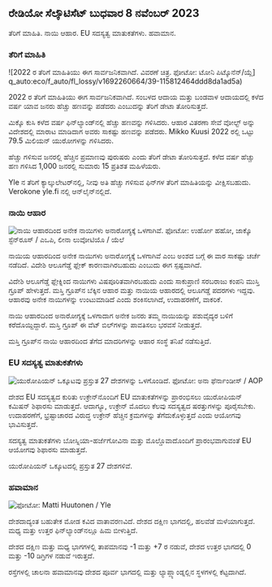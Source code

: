 ## ರೇಡಿಯೋ ಸೆಲ್ಕೌಟಿಸೆಟ್ ಬುಧವಾರ 8 ನವೆಂಬರ್ 2023

ತೆರಿಗೆ ಮಾಹಿತಿ. ನಾಯಿ ಆಹಾರ. EU ಸದಸ್ಯತ್ವ ಮಾತುಕತೆಗಳು. ಹವಾಮಾನ.

### ತೆರಿಗೆ ಮಾಹಿತಿ

![2022 ರ ತೆರಿಗೆ ಮಾಹಿತಿಯು ಈಗ ಸಾರ್ವಜನಿಕವಾಗಿದೆ. ವಿವರಣೆ ಚಿತ್ರ. ಫೋಟೋ: ಟೋನಿ ಪಿಟ್ಕೊನೆನ್/ಯ್ಲೆ] q_auto:eco/f_auto/fl_lossy/v1692260664/39-115812464ddd8da1ad5a)

2022 ರ ತೆರಿಗೆ ಮಾಹಿತಿಯು ಈಗ ಸಾರ್ವಜನಿಕವಾಗಿದೆ. ಸಂಬಳದ ಆದಾಯ ಮತ್ತು ಬಂಡವಾಳ ಆದಾಯದಲ್ಲಿ ಕಳೆದ ವರ್ಷ ಯಾವ ಜನರು ಹೆಚ್ಚು ಹಣವನ್ನು ಪಡೆದರು ಎಂಬುದನ್ನು ತೆರಿಗೆ ಡೇಟಾ ತೋರಿಸುತ್ತದೆ.

ಮಿಕ್ಕೊ ಕುಸಿ ಕಳೆದ ವರ್ಷ ಫಿನ್‌ಲ್ಯಾಂಡ್‌ನಲ್ಲಿ ಹೆಚ್ಚು ಹಣವನ್ನು ಗಳಿಸಿದರು. ಆಹಾರ ವಿತರಣಾ ಸೇವೆ ವೋಲ್ಟ್ ಅನ್ನು ವಿದೇಶದಲ್ಲಿ ಮಾರಾಟ ಮಾಡಿದಾಗ ಅವರು ಸಾಕಷ್ಟು ಹಣವನ್ನು ಪಡೆದರು. Mikko Kuusi 2022 ರಲ್ಲಿ ಒಟ್ಟು 79.5 ಮಿಲಿಯನ್ ಯುರೋಗಳನ್ನು ಗಳಿಸಿದರು.

ಹೆಚ್ಚು ಗಳಿಸುವ ಜನರಲ್ಲಿ ಹೆಚ್ಚಿನ ಪ್ರಮಾಣವು ಪುರುಷರು ಎಂದು ತೆರಿಗೆ ಡೇಟಾ ತೋರಿಸುತ್ತದೆ. ಕಳೆದ ವರ್ಷ ಹೆಚ್ಚು ಹಣ ಗಳಿಸಿದ 1,000 ಜನರಲ್ಲಿ ಸುಮಾರು 15 ಪ್ರತಿಶತ ಮಹಿಳೆಯರು.

Yle ನ ತೆರಿಗೆ ಕ್ಯಾಲ್ಕುಲೇಟರ್‌ನಲ್ಲಿ, ನೀವು ಅತಿ ಹೆಚ್ಚು ಗಳಿಸುವ ಫಿನ್‌ಗಳ ತೆರಿಗೆ ಮಾಹಿತಿಯನ್ನು ವೀಕ್ಷಿಸಬಹುದು. Verokone yle.fi ನಲ್ಲಿ ಆನ್‌ಲೈನ್‌ನಲ್ಲಿದೆ.

### ನಾಯಿ ಆಹಾರ

![ನಾಯಿ ಆಹಾರದಿಂದ ಅನೇಕ ನಾಯಿಗಳು ಅನಾರೋಗ್ಯಕ್ಕೆ ಒಳಗಾಗಿವೆ. ಫೋಟೋ: ಉರ್ಹೋ ಹಹೋ, ಜಾಕ್ಕೊ ಸ್ಟೆನ್‌ರೂಸ್ / ಎಒಪಿ, ಲೀನಾ ಲುವೋಟಿಯೊ / ಯೆಲೆ](https://images.cdn.yle.fi/image/upload/c_crop,h_1080,w_1919,x_0,y_0/ar_1.7777777777777,gf_77777,h_675,w_1200/dpr_1.0/q_auto:eco/f_auto/fl_lossy/v1699386970/39-11965956548f484ed3bb)

ನಾಯಿಯ ಆಹಾರದಿಂದ ಅನೇಕ ನಾಯಿಗಳು ಅನಾರೋಗ್ಯಕ್ಕೆ ಒಳಗಾಗಿವೆ ಎಂಬ ಅಂಶದ ಬಗ್ಗೆ ಈ ವಾರ ಸಾಕಷ್ಟು ಚರ್ಚೆ ನಡೆದಿದೆ. ವಿದೇಶಿ ಆಲೂಗೆಡ್ಡೆ ಫ್ಲೇಕ್ ಕಾರಣವಾಗಿರಬಹುದು ಎಂಬುದು ಈಗ ಸ್ಪಷ್ಟವಾಗಿದೆ.

ವಿದೇಶಿ ಆಲೂಗೆಡ್ಡೆ ಫ್ಲೇಕ್ನಿಂದ ನಾಯಿಗಳು ವಿಷಪೂರಿತವಾಗಿರಬಹುದು ಎಂದು ಸಾಕುಪ್ರಾಣಿ ಸರಬರಾಜು ಕಂಪನಿ ಮುಸ್ತಿ ಗ್ರೂಪ್ ಹೇಳುತ್ತದೆ. ಮಸ್ತಿ ಗ್ರೂಪ್‌ನ ಬೆಕ್ಕಿನ ಆಹಾರ ಮತ್ತು ನಾಯಿಯ ಆಹಾರದಲ್ಲಿ ಆಲೂಗಡ್ಡೆ ಪದರಗಳು ಇದ್ದವು. ಆಹಾರವು ಅನೇಕ ನಾಯಿಗಳನ್ನು ಉಂಟುಮಾಡಿದೆ ಎಂದು ಶಂಕಿಸಲಾಗಿದೆ, ಉದಾಹರಣೆಗೆ, ವಾಕರಿಕೆ.

ನಾಯಿ ಆಹಾರದಿಂದ ಅನಾರೋಗ್ಯಕ್ಕೆ ಒಳಗಾದಾಗ ಅನೇಕ ಜನರು ತಮ್ಮ ನಾಯಿಯನ್ನು ಪಶುವೈದ್ಯರ ಬಳಿಗೆ ಕರೆದೊಯ್ದಿದ್ದಾರೆ. ಮಸ್ತಿ ಗ್ರೂಪ್ ಈ ವೆಟ್ ಬಿಲ್‌ಗಳನ್ನು ಪಾವತಿಸಲು ಭರವಸೆ ನೀಡುತ್ತದೆ.

ಮಸ್ತಿ ಗ್ರೂಪ್‌ನ ನಾಯಿ ಆಹಾರದಿಂದ ತೆಗೆದ ಮಾದರಿಗಳನ್ನು ಆಹಾರ ಸಂಸ್ಥೆ ತನಿಖೆ ನಡೆಸುತ್ತಿದೆ.

### EU ಸದಸ್ಯತ್ವ ಮಾತುಕತೆಗಳು

![ಯುರೋಪಿಯನ್ ಒಕ್ಕೂಟವು ಪ್ರಸ್ತುತ 27 ದೇಶಗಳನ್ನು ಒಳಗೊಂಡಿದೆ. ಫೋಟೋ: ಅನಾ ಫೆರ್ನಾಂಡೀಸ್ / AOP](https://images.cdn.yle.fi/image/upload/c_crop,h_2394,w_4256,x_0,y_419/ar_1.777777777777777777,c_fill,g1_750.hp_2750q_auto:eco/f_auto/fl_lossy/v1632407032/39-857648614c8a7c923f2)

ದೇಶದ EU ಸದಸ್ಯತ್ವದ ಕುರಿತು ಉಕ್ರೇನ್‌ನೊಂದಿಗೆ EU ಮಾತುಕತೆಗಳನ್ನು ಪ್ರಾರಂಭಿಸಲು ಯುರೋಪಿಯನ್ ಕಮಿಷನ್ ಶಿಫಾರಸು ಮಾಡುತ್ತದೆ. ಆದಾಗ್ಯೂ, ಉಕ್ರೇನ್ ಮೊದಲು ಕೆಲವು ಸದಸ್ಯತ್ವದ ಷರತ್ತುಗಳನ್ನು ಪೂರೈಸಬೇಕು. ಉದಾಹರಣೆಗೆ, ಭ್ರಷ್ಟಾಚಾರದ ವಿರುದ್ಧ ಉಕ್ರೇನ್ ಹೆಚ್ಚಿನ ಕ್ರಮಗಳನ್ನು ತೆಗೆದುಕೊಳ್ಳುತ್ತದೆ ಎಂದು ಆಯೋಗವು ಭಾವಿಸುತ್ತದೆ.

ಸದಸ್ಯತ್ವ ಮಾತುಕತೆಗಳು ಬೋಸ್ನಿಯಾ-ಹರ್ಜೆಗೋವಿನಾ ಮತ್ತು ಮೊಲ್ಡೊವಾದೊಂದಿಗೆ ಪ್ರಾರಂಭವಾಗುವಂತೆ EU ಆಯೋಗವು ಶಿಫಾರಸು ಮಾಡುತ್ತದೆ.

ಯುರೋಪಿಯನ್ ಒಕ್ಕೂಟದಲ್ಲಿ ಪ್ರಸ್ತುತ 27 ದೇಶಗಳಿವೆ.

### ಹವಾಮಾನ

![ ಫೋಟೋ: Matti Huutonen / Yle](https://images.cdn.yle.fi/image/upload/c_crop,h_1080,w_1919,x_0,y_0/ar_1.77777777777777777,c_fill,g1_faces.d_1700/q_auto:eco/f_auto/fl_lossy/v1699449326/39-1197700654b89b86284a)

ದೇಶದಾದ್ಯಂತ ಬಹುತೇಕ ಮೋಡ ಕವಿದ ವಾತಾವರಣವಿದೆ. ದೇಶದ ದಕ್ಷಿಣ ಭಾಗದಲ್ಲಿ, ಹಲವೆಡೆ ಮಳೆಯಾಗುತ್ತದೆ. ಮಧ್ಯ ಮತ್ತು ಉತ್ತರ ಫಿನ್‌ಲ್ಯಾಂಡ್‌ನಲ್ಲೂ ಹಿಮ ಬೀಳುತ್ತಿದೆ.

ದೇಶದ ದಕ್ಷಿಣ ಮತ್ತು ಮಧ್ಯ ಭಾಗಗಳಲ್ಲಿ ತಾಪಮಾನವು -1 ಮತ್ತು +7 ರ ನಡುವೆ, ದೇಶದ ಉತ್ತರ ಭಾಗದಲ್ಲಿ 0 ಮತ್ತು -10 ಡಿಗ್ರಿಗಳ ನಡುವೆ ಇರುತ್ತದೆ.

ರಸ್ತೆಗಳಲ್ಲಿ ಚಾಲನಾ ಹವಾಮಾನವು ದೇಶದ ಪೂರ್ವ ಭಾಗದಲ್ಲಿ ಮತ್ತು ಲ್ಯಾಪ್ಲ್ಯಾಂಡ್ನಲ್ಲಿನ ಸ್ಥಳಗಳಲ್ಲಿ ಕೆಟ್ಟದಾಗಿದೆ.